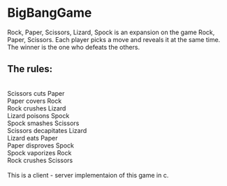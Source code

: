 # BigBangGame

Rock, Paper, Scissors, Lizard, Spock is an expansion on the game Rock, Paper, Scissors. Each player picks a move and reveals it at the same time. The winner is the one who defeats the others.<br>
<h2>The rules:</h2><br>
Scissors cuts Paper<br>
Paper covers Rock<br>
Rock crushes Lizard<br>
Lizard poisons Spock<br>
Spock smashes Scissors<br>
Scissors decapitates Lizard<br>
Lizard eats Paper<br>
Paper disproves Spock<br>
Spock vaporizes Rock<br>
Rock crushes Scissors<br>
<br>
This is a client - server implementaion of this game in c.
